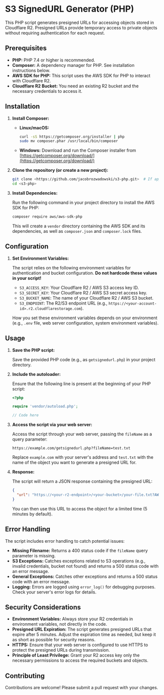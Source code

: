 # S3 SignedURL Generator (PHP)

This PHP script generates presigned URLs for accessing objects stored in Cloudflare R2. Presigned URLs provide temporary access to private objects without requiring authentication for each request.

## Prerequisites

- **PHP:** PHP 7.4 or higher is recommended.
- **Composer:** A dependency manager for PHP. See installation instructions below.
- **AWS SDK for PHP:** This script uses the AWS SDK for PHP to interact with Cloudflare R2.
- **Cloudflare R2 Bucket:** You need an existing R2 bucket and the necessary credentials to access it.

## Installation

1.  **Install Composer:**

    - **Linux/macOS:**

      ```bash
      curl -sS https://getcomposer.org/installer | php
      sudo mv composer.phar /usr/local/bin/composer
      ```

    - **Windows:** Download and run the Composer installer from [https://getcomposer.org/download/](https://getcomposer.org/download/)

2.  **Clone the repository (or create a new project):**

    ```bash
    git clone <https://github.com/jacobrozwadowski/s3-php.git>  # If applicable
    cd <s3-php>
    ```

3.  **Install Dependencies:**

    Run the following command in your project directory to install the AWS SDK for PHP:

    ```bash
    composer require aws/aws-sdk-php
    ```

    This will create a `vendor` directory containing the AWS SDK and its dependencies, as well as `composer.json` and `composer.lock` files.

## Configuration

1.  **Set Environment Variables:**

    The script relies on the following environment variables for authentication and bucket configuration. **Do not hardcode these values in your script!**

    - `S3_ACCESS_KEY`: Your Cloudflare R2 / AWS S3 access key ID.
    - `S3_SECRET_KEY`: Your Cloudflare R2 / AWS S3 secret access key.
    - `S3_BUCKET_NAME`: The name of your Cloudflare R2 / AWS S3 bucket.
    - `S3_ENDPOINT`: The R2/S3 endpoint URL (e.g., `https://<your-account-id>.r2.cloudflarestorage.com`).

    How you set these environment variables depends on your environment (e.g., `.env` file, web server configuration, system environment variables).

## Usage

1.  **Save the PHP script:**

    Save the provided PHP code (e.g., as `getsignedurl.php`) in your project directory.

2.  **Include the autoloader:**

    Ensure that the following line is present at the beginning of your PHP script:

    ```php
    <?php

    require 'vendor/autoload.php';

    // Code here
    ```

3.  **Access the script via your web server:**

    Access the script through your web server, passing the `fileName` as a query parameter:

    ```
    https://example.com/getsignedurl.php?fileName=test.txt
    ```

    Replace `example.com` with your server's address and `test.txt` with the name of the object you want to generate a presigned URL for.

4.  **Response:**

    The script will return a JSON response containing the presigned URL:

    ```json
    {
      "url": "https://<your-r2-endpoint>/<your-bucket>/your-file.txt?AWSAccessKeyId=...&Signature=...&Expires=..."
    }
    ```

    You can then use this URL to access the object for a limited time (5 minutes by default).

## Error Handling

The script includes error handling to catch potential issues:

- **Missing Filename:** Returns a 400 status code if the `fileName` query parameter is missing.
- **S3 Exceptions:** Catches exceptions related to S3 operations (e.g., invalid credentials, bucket not found) and returns a 500 status code with an error message.
- **General Exceptions:** Catches other exceptions and returns a 500 status code with an error message.
- **Logging:** Errors are logged using `error_log()` for debugging purposes. Check your server's error logs for details.

## Security Considerations

- **Environment Variables:** Always store your R2 credentials in environment variables, not directly in the code.
- **Presigned URL Expiration:** The script generates presigned URLs that expire after 5 minutes. Adjust the expiration time as needed, but keep it as short as possible for security reasons.
- **HTTPS:** Ensure that your web server is configured to use HTTPS to protect the presigned URLs during transmission.
- **Principle of Least Privilege:** Grant your R2 access key only the necessary permissions to access the required buckets and objects.

## Contributing

Contributions are welcome! Please submit a pull request with your changes.
